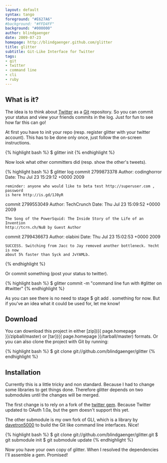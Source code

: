 ```yaml
---
layout: default
syntax: tango
foreground: "#E627A6"
#background: "#FFD4FF"
background: "#000000"
author: blindgaenger
date: 2009-07-23
homepage: http://blindgaenger.github.com/glitter
title: glitter
subtitle: Git-Like Interface for Twitter
tags:
- git
- twitter
- command line
- cli
- ruby
---
```


What is it?
------------

The idea is to think about [Twitter](http://www.twitter.com/) as a 
[Git](http://git-scm.com/) repository. So you can commit your status and view 
your friends commits in the log. Just for fun to see how far this can go!

At first you have to init your repo (resp. register glitter with your twitter 
account). This has to be done only once, just follow the on-screen instructions. 

{% highlight bash %}
$ glitter init
{% endhighlight %}

Now look what other committers did (resp. show the other's tweets).

{% highlight bash %}
$ glitter log
commit 2799873378
Author: codinghorror <Jeff Atwood>
Date:   Thu Jul 23 15:29:12 +0000 2009

    reminder: anyone who would like to beta test http://superuser.com , password
    is here http://is.gd/1J0yR

commit 2799553049
Author: TechCrunch <Michael Arrington>
Date:   Thu Jul 23 15:09:52 +0000 2009

    The Song of the PowerSquid: The Inside Story of the Life of an Invention 
    http://tcrn.ch/NuB by Guest Author

commit 2799436673
Author: olabini <Ola Bini>
Date:   Thu Jul 23 15:02:53 +0000 2009

    SUCCESS. Switching from Jacc to Jay removed another bottleneck. Yecht is now
    about 5% faster than Syck and JvYAMLb.

{% endhighlight %}

Or commit something (post your status to twitter).

{% highlight bash %}
$ glitter commit -m "command line fun with #glitter on #twitter"
{% endhighlight %}

As you can see there is no need to stage <span class="highlight">$ git add .</span>
something for now. But if you've an idea what it could be used for, let me know! 


Download
--------

You can download this project in either [zip]({{ page.homepage }}/zipball/master) 
or [tar]({{ page.homepage }}/tarball/master) formats. Or you can also clone the 
project with Git by running:

{% highlight bash %}
$ git clone git://github.com/blindgaenger/glitter
{% endhighlight %}


Installation
------------

Currently this is a little tricky and non standard. Because I had to change some 
libraries to get things done. Therefore glitter depends on two submodules until the 
changes will be merged.

The first change is to rely on a fork of the [twitter gem](http://github.com/jnunemaker/twitter).
Because Twitter updated to OAuth 1.0a, but the gem doesn't support this yet.

The other submodule is my own fork of GLI, which is a library by 
[davetron5000](http://davetron5000.github.com/) to build the Git like command 
line interfaces. Nice!

{% highlight bash %}
$ git clone git://github.com/blindgaenger/glitter.git
$ git submodule init
$ git submodule update
{% endhighlight %}

Now you have your own copy of glitter. When I resolved the dependencies I'll 
assemble a gem. Promised! 


